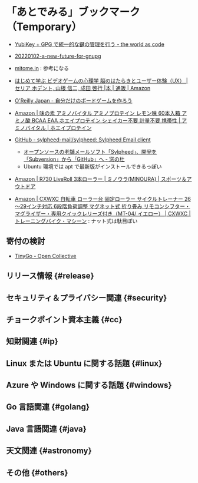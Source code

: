 # 「あとでみる」ブックマーク（Temporary）

- [YubiKey + GPG で統一的な鍵の管理を行う - the world as code](https://chroju.dev/blog/yubikey_gpg_with_git_commit_signing_and_ssh)
- [20220102-a-new-future-for-gnupg](https://gnupg.org/blog/20220102-a-new-future-for-gnupg.html)
- [mitome.in](https://mitome.in/) : 参考になる

- [はじめて学ぶ ビデオゲームの心理学 脳のはたらきとユーザー体験（UX） | セリア ホデント, 山根 信二, 成田 啓行 |本 | 通販 | Amazon](https://www.amazon.co.jp/%E3%81%AF%E3%81%98%E3%82%81%E3%81%A6%E5%AD%A6%E3%81%B6-%E3%83%93%E3%83%87%E3%82%AA%E3%82%B2%E3%83%BC%E3%83%A0%E3%81%AE%E5%BF%83%E7%90%86%E5%AD%A6-%E8%84%B3%E3%81%AE%E3%81%AF%E3%81%9F%E3%82%89%E3%81%8D%E3%81%A8%E3%83%A6%E3%83%BC%E3%82%B6%E3%83%BC%E4%BD%93%E9%A8%93%EF%BC%88UX%EF%BC%89-%E3%82%BB%E3%83%AA%E3%82%A2-%E3%83%9B%E3%83%87%E3%83%B3%E3%83%88/dp/4571210450)
- [O'Reilly Japan - 自分だけのボードゲームを作ろう](https://www.oreilly.co.jp//books/9784814400164/)
- [Amazon | 味の素 アミノバイタル アミノプロテイン レモン味 60本入箱 アミノ酸 BCAA EAA ホエイプロテイン シェイカー不要 計量不要 携帯性 | アミノバイタル | ホエイプロテイン](https://www.amazon.co.jp/%E3%82%A2%E3%83%9F%E3%83%8E%E3%83%90%E3%82%A4%E3%82%BF%E3%83%AB-%E3%80%8C%E3%82%A2%E3%83%9F%E3%83%8E%E3%83%90%E3%82%A4%E3%82%BF%E3%83%AB%E3%80%8D%E3%82%A2%E3%83%9F%E3%83%8E%E3%83%97%E3%83%AD%E3%83%86%E3%82%A4%E3%83%B3-%E3%83%AC%E3%83%A2%E3%83%B3%E5%91%B3-60%E6%9C%AC%E5%85%A5%E7%AE%B1/dp/B07B7JTS4G)

- [GitHub - sylpheed-mail/sylpheed: Sylpheed Email client](https://github.com/sylpheed-mail/sylpheed)
  - [オープンソースの老舗メールソフト「Sylpheed」、開発を「Subversion」から「GitHub」へ - 窓の杜](https://forest.watch.impress.co.jp/docs/news/1460526.html)
  - Ubuntu 環境では apt で最新版がインストールできるっぽい

- [Amazon | R730 LiveRoll 3本ローラー | ミノウラ(MINOURA) | スポーツ＆アウトドア](https://www.amazon.co.jp/MINOURA-%E3%83%9F%E3%83%8E%E3%82%A6%E3%83%A9-3%E6%9C%AC%E3%83%AD%E3%83%BC%E3%83%A9%E3%83%BC-%E8%87%AA%E8%BB%A2%E8%BB%8A-%E3%82%B5%E3%82%A4%E3%82%AF%E3%83%AB%E3%83%88%E3%83%AC%E3%83%BC%E3%83%8A%E3%83%BC/dp/B0BGWQP86T)
- [Amazon | CXWXC 自転車 ローラー台 固定ローラー サイクルトレーナー 26～29インチ対応 6段階負荷調整 マグネット式 折り畳み リモコンシフター・マグライザー・専用クイックレリーズ付き（MT-04/ イエロー） | CXWXC | トレーニングバイク・マシーン](https://www.amazon.co.jp/%E3%82%B5%E3%82%A4%E3%82%AF%E3%83%AB%E3%83%88%E3%83%AC%E3%83%BC%E3%83%8A%E3%83%BC-6%E6%AE%B5%E9%9A%8E%E8%B2%A0%E8%8D%B7%E8%AA%BF%E6%95%B4-26%EF%BD%9E28%E3%82%A4%E3%83%B3%E3%83%81%E5%AF%BE%E5%BF%9C-%E5%B0%82%E7%94%A8%E3%82%AF%E3%82%A4%E3%83%83%E3%82%AF%E3%83%AC%E3%83%AA%E3%83%BC%E3%82%BA-%E3%83%9E%E3%82%B0%E3%83%A9%E3%82%A4%E3%82%B6%E3%83%BC%E4%BB%98%E3%81%8D/dp/B087BH3DN8) : ナット式は駄目ぽい


## 寄付の検討

- [TinyGo - Open Collective](https://opencollective.com/tinygo)


## リリース情報 {#release}


## セキュリティ＆プライバシー関連 {#security}


## チョークポイント資本主義 {#cc}


## 知財関連 {#ip}


## Linux または Ubuntu に関する話題 {#linux}


## Azure や Windows に関する話題 {#windows}


## Go 言語関連 {#golang}


## Java  言語関連 {#java}


## 天文関連 {#astronomy}


## その他 {#others}


<!-- eof -->
